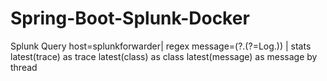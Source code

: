 # Spring-Boot-Splunk-Docker

Splunk Query
host=splunkforwarder| regex message=(?.(?=Log.)) | stats latest(trace) as trace latest(class) as class latest(message) as message by thread
